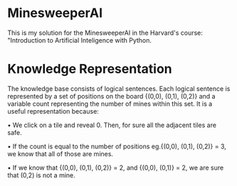 # MinesweeperAI
This is my solution for the MinesweeperAI in the Harvard's course: "Introduction to Artificial Inteligence with Python.
# Knowledge Representation
The knowledge base consists of logical sentences. 
Each logical sentence is represented by a set of positions on the board {(0,0), (0,1), (0,2)} and a variable count representing the number of mines within this set.
It is a useful representation because:

  •	We click on a tile and reveal 0. Then, for sure all the adjacent tiles are safe.
  
  •	If the count is equal to the number of positions eg.{(0,0), (0,1), (0,2)} = 3, we know that all of those are mines.
  
  •	If we know that {(0,0), (0,1), (0,2)} = 2, and {(0,0), (0,1)} = 2, we are sure that (0,2) is not a mine.
